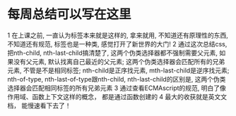 # 每周总结可以写在这里
1  在上课之前, 一直认为标签本来就是这样的,  拿来就用, 不知道还有原理性的东西, 不知道还有规范, 标签也是一种类, 感觉打开了新世界的大门!
2  通过这次总结css, 把nth-child, nth-last-child搞清楚了, 这两个伪类选择器都不强制需要父元素, 如果没有父元素, 默认找离自己最近的父元素; 这两个伪类选择器会匹配所有的兄弟元素, 不管是不是相同标签; nth-child是正序找元素, mth-last-child是逆序找元素;
   nth-of-type, nth-last-of-type跟nth-child, nth-last-child的区别是, 这两个伪类选择器会匹配相同标签的所有兄弟元素
3  通过查看ECMAscript的规范, 明白了像作用域、函数上下文这样的概念， 都是通过函数创建的
4  最大的收获就是英文文档， 能慢速看下去了！